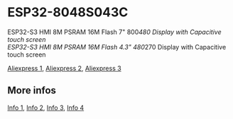 # ESP32-8048S043C

ESP32-S3 HMI 8M PSRAM 16M Flash 7" 800*480 Display with Capacitive touch screen <br>
ESP32-S3 HMI 8M PSRAM 16M Flash 4.3" 480*270 Display with Capacitive touch screen <br>

[Aliexpress 1](https://www.aliexpress.us/item/3256805374605803.html), 
[Aliexpress 2](https://www.aliexpress.com/item/1005004788147691.html),
[Aliexpress 3](https://www.aliexpress.com/item/1005004788147691.html)


## More infos
[Info 1](https://esp3d.io/esp3d-tft/v1.x/hardware/sunton-43-8048/index.html), 
[Info 2](https://homeding.github.io/boards/esp32s3/panel-8048S043.htm), 
[Info 3](https://wiki.makerfabs.com/Sunton_ESP32_S3_4.3_inch_800x400_IPS_with_Touch.html),
[Info 4](https://github.com/rzeldent/esp32-smartdisplay)

